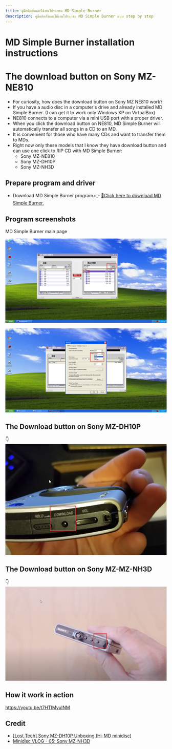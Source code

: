```yaml
---
title: คู่มือติดตั้งและใช้งานโปรแกรม MD Simple Burner
description: คู่มือติดตั้งและใช้งานโปรแกรม MD Simple Burner แบบ step by step
---
```


# MD Simple Burner installation instructions

# The download button on Sony MZ-NE810
- For curiosity, how does the download button on Sony MZ NE810 work?
- If you have a audio disc in a computer's drive and already installed MD Simple Burner. (I can get it to work only Windows XP on VirtualBox)
- NE810 connects to a computer via a mini USB port with a proper driver.
- When you click the download button on NE810, MD Simple Burner will automatically transfer all songs in a CD to an MD.
- It is convenient for those who have many CDs and want to transfer them to MDs.
- Right now only these models that I know they have download button and can use one click to RIP CD with MD Simple Burner:
  - Sony MZ-NE810
  - Sony MZ-DH10P
  - Sony MZ-NH3D

## Prepare program and driver
- Download MD Simple Burner program.👉 [💾Click here to download MD Simple Burner.](files/md-simple-burner.zip)

## Program screenshots

MD Simple Burner main page

![](images/md-simple-burner-manual/main-window.png)

![](images/md-simple-burner-manual/settings-window.png)


## The Download button on Sony MZ-DH10P
👇
![](images/md-simple-burner-manual/the-download-button-on-sony-mz-dh10p.png)


## The Download button on Sony MZ-MZ-NH3D
👇
![](images/md-simple-burner-manual/the-download-button-on-sony-mz-nh3d.png)

## How it work in action

https://youtu.be/t7HTIMyuINM

## Credit
- [[Lost Tech] Sony MZ-DH10P Unboxing (Hi-MD minidisc)
](https://youtu.be/KJZrSpJuJEk?t=322)
- [Minidisc VLOG - 05: Sony MZ-NH3D
](https://youtu.be/Rh1OIWWbm5U?t=820)
